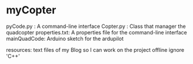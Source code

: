 myCopter
========
pyCode.py : A command-line interface
Copter.py : Class that manager the quadcopter
properties.txt: A properties file for the command-line interface
mainQuadCode: Arduino sketch for the ardupilot

resources: text files of my Blog so I can work on the project offline
ignore 'C++'

